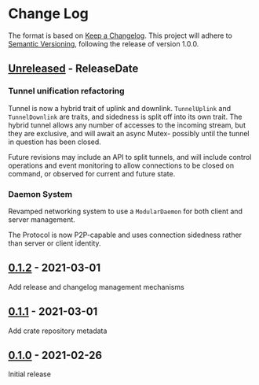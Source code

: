 # Change Log
The format is based on [Keep a Changelog](http://keepachangelog.com/).
This project will adhere to [Semantic Versioning](http://semver.org/),
following the release of version 1.0.0.

<!-- next-header -->

## [Unreleased] - ReleaseDate
### Tunnel unification refactoring
Tunnel is now a hybrid trait of uplink and downlink.
`TunnelUplink` and `TunnelDownlink` are traits, and sidedness is split
off into its own trait. The hybrid tunnel allows any number of accesses
to the incoming stream, but they are exclusive, and will await an async
Mutex- possibly until the tunnel in question has been closed.

Future revisions may include an API to split tunnels, and will
include control operations and event monitoring to allow connections
to be closed on command, or observed for current and future state.

### Daemon System
Revamped networking system to use a `ModularDaemon` for both client and server management.

The Protocol is now P2P-capable and uses connection sidedness rather than server or client identity.

## [0.1.2] - 2021-03-01
Add release and changelog management mechanisms

## [0.1.1] - 2021-03-01
Add crate repository metadata

## [0.1.0] - 2021-02-26
Initial release

<!-- next-url -->
[Unreleased]: https://github.com/Microsoft/snocat/compare/snocat-v0.1.2...HEAD
[0.1.2]: https://github.com/Microsoft/snocat/compare/v0.1.1...snocat-v0.1.2
[0.1.1]: https://github.com/microsoft/snocat/compare/855fc4beacf4f568a08e848193fba65e6e840fd1...v0.1.1
[0.1.0]: https://github.com/microsoft/snocat/compare/b8d28e83c0bf7010d86eaddcdd212fe72848f6bb...855fc4beacf4f568a08e848193fba65e6e840fd1

